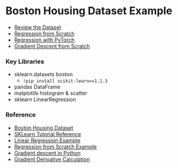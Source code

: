 # Boston Housing Dataset Example

* [Review the Dataset](https://github.com/eniompw/BostonHousing/blob/main/Boston_Dataset_Analysis.ipynb)
* [Regression from Scratch](https://github.com/eniompw/BostonHousing/blob/main/Regression_from_Scratch.ipynb)
* [Regression with PyTorch](https://github.com/eniompw/BostonHousing/blob/main/PyTorch_Regression.ipynb)
* [Gradient Descent from Scratch](https://github.com/eniompw/BostonHousing/blob/main/Gradient_Descent_from_Scratch.ipynb)

### Key Libraries
* sklearn.datasets boston
  * `!pip install scikit-learn==1.1.3`
* pandas DataFrame
* matplotlib histogram & scatter
* sklearn LinearRegression

### Reference
* [Boston Housing Dataset](https://www.cs.toronto.edu/~delve/data/boston/bostonDetail.html)
* [SKLearn Tutorial Reference](https://amitg0161.medium.com/sklearn-linear-regression-tutorial-with-boston-house-dataset-cde74afd460a)
* [Linear Regression Example](https://github.com/greyhatguy007/Machine-Learning-Specialization-Coursera/blob/main/C1%20-%20Supervised%20Machine%20Learning:%20Regression%20and%20Classification/week2/Optional%20Labs/C1_W2_Lab06_Sklearn_Normal_Soln.ipynb)
* [Regression from Scratch Example](https://www.kaggle.com/code/aakashns/pytorch-basics-linear-regression-from-scratch)
* [Gradient descent in Python](https://www.geeksforgeeks.org/how-to-implement-a-gradient-descent-in-python-to-find-a-local-minimum)
* [Gradient Derivative Calculation](https://towardsdatascience.com/gradient-descent-from-scratch-e8b75fa986cc)
